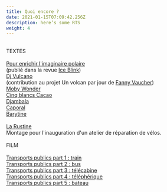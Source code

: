 ```yaml
---
title: Quoi encore ?
date: 2021-01-15T07:09:42.256Z
description: here’s some RTS
weight: 4
---
```

\
TEXTES\
\
[Pour enrichir l'imaginaire polaire](https://drive.google.com/file/d/1iIkIA0jLc42ZOSmFTQ4Codf5tzSYQfI_/view?usp=sharing)\
(publié dans la revue [Ice Blink](http://maremotrice.ch/fr/publications))\
[Dj Vulcano](https://unvolcanparjour.fixement.com/dj-vulcano/)\
(contribution au projet Un volcan par jour de [Fanny Vaucher](https://fixement.com/))\
[Moby Wonder](https://drive.google.com/file/d/1vBTBOtQ6ZSLOdjejB85uAFaKz8rU3LkE/view?usp=sharing)\
[Cinq blancs Cacao](https://drive.google.com/file/d/1xDBqiO1737zo9qnZVB6eq-QcZNHRgZbs/view?usp=sharing)\
[Djambala](https://drive.google.com/file/d/1WCnwGujCtd7q8g7AYyVMyCgFfZrwRKCM/view?usp=sharing)\
[Caporal](https://drive.google.com/file/d/1BrkgJi1GTf95tpxxdWRmZpSLxBxAVO9K/view?usp=sharing)\
[Barytine](https://drive.google.com/file/d/1mlS9enPNb2X2J3bga5Q-bOTYjgydY3T2/view?usp=sharing)\
\
[La Rustine](https://soundcloud.com/user-604421046/larustine)\
Montage pour l'inauguration d'un atelier de réparation de vélos.\
\
FILM\
\
[Transports publics part 1 : train](https://www.youtube.com/watch?v=p7kRMQJzKW4)\
[Transports publics part 2 : bus](https://www.youtube.com/watch?v=0LM_0gdXQ00)\
[Transports publics part 3 : télécabine](https://www.youtube.com/watch?v=p_xpQiEsSjY)\
[Transports publics part 4 : téléphérique](https://www.youtube.com/watch?v=4fE74mDOd0I)\
[Transports publics part 5 : bateau](https://www.youtube.com/watch?v=9pmYzIAHJXQ&t=6s)